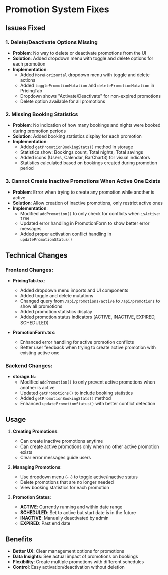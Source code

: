 # Promotion System Fixes

## Issues Fixed

### 1. **Delete/Deactivate Options Missing**
- **Problem**: No way to delete or deactivate promotions from the UI
- **Solution**: Added dropdown menu with toggle and delete options for each promotion
- **Implementation**: 
  - Added `MoreHorizontal` dropdown menu with toggle and delete actions
  - Added `togglePromotionMutation` and `deletePromotionMutation` in PricingTab
  - Dropdown shows "Activate/Deactivate" for non-expired promotions
  - Delete option available for all promotions

### 2. **Missing Booking Statistics**
- **Problem**: No indication of how many bookings and nights were booked during promotion periods
- **Solution**: Added booking statistics display for each promotion
- **Implementation**:
  - Added `getPromotionBookingStats()` method in storage
  - Statistics show: Bookings count, Total nights, Total savings
  - Added icons (Users, Calendar, BarChart3) for visual indicators
  - Statistics calculated based on bookings created during promotion period

### 3. **Cannot Create Inactive Promotions When Active One Exists**
- **Problem**: Error when trying to create any promotion while another is active
- **Solution**: Allow creation of inactive promotions, only restrict active ones
- **Implementation**:
  - Modified `addPromotion()` to only check for conflicts when `isActive: true`
  - Updated error handling in PromotionForm to show better error messages
  - Added proper activation conflict handling in `updatePromotionStatus()`

## Technical Changes

### Frontend Changes:
- **PricingTab.tsx**: 
  - Added dropdown menu imports and UI components
  - Added toggle and delete mutations
  - Changed query from `/api/promotions/active` to `/api/promotions` to show all promotions
  - Added promotion statistics display
  - Added promotion status indicators (ACTIVE, INACTIVE, EXPIRED, SCHEDULED)

- **PromotionForm.tsx**:
  - Enhanced error handling for active promotion conflicts
  - Better user feedback when trying to create active promotion with existing active one

### Backend Changes:
- **storage.ts**:
  - Modified `addPromotion()` to only prevent active promotions when another is active
  - Updated `getPromotions()` to include booking statistics
  - Added `getPromotionBookingStats()` method
  - Enhanced `updatePromotionStatus()` with better conflict detection

## Usage

1. **Creating Promotions**: 
   - Can create inactive promotions anytime
   - Can create active promotions only when no other active promotion exists
   - Clear error messages guide users

2. **Managing Promotions**:
   - Use dropdown menu (⋯) to toggle active/inactive status
   - Delete promotions that are no longer needed
   - View booking statistics for each promotion

3. **Promotion States**:
   - **ACTIVE**: Currently running and within date range
   - **SCHEDULED**: Set to active but start date is in the future
   - **INACTIVE**: Manually deactivated by admin
   - **EXPIRED**: Past end date

## Benefits

- **Better UX**: Clear management options for promotions
- **Data Insights**: See actual impact of promotions on bookings
- **Flexibility**: Create multiple promotions with different schedules
- **Control**: Easy activation/deactivation without deletion
